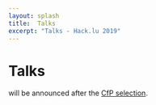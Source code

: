 ```yaml
---
layout: splash
title:  Talks
excerpt: "Talks - Hack.lu 2019"
---
```


# Talks

will be announced after the [CfP selection](https://cfp.hack.lu/hacklu19/).

